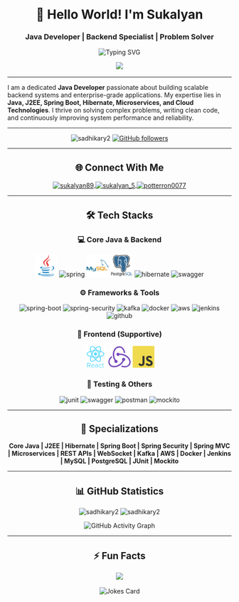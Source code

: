 <h1 align="center">👋 Hello World! I'm Sukalyan</h1>
<h3 align="center">
  Java Developer | Backend Specialist | Problem Solver
</h3>

<p align="center">
  <img
    src="https://readme-typing-svg.herokuapp.com?font=Fira+Code&pause=1000&color=22D3EE&center=true&vCenter=true&width=600&lines=Java+Backend+Developer;Spring+Boot+%7C+Microservices+%7C+Hibernate;REST+APIs+%7C+WebSocket+%7C+Kafka;Clean+Code+Advocate+%7C+Cloud+Technologies"
    alt="Typing SVG"
  />
</p>

<p align="center">
  <img
    src="https://media.giphy.com/media/L1R1tvI9svkIWwpVYr/giphy.gif"
  width="500"
  />
</p>

---

<p align="left">
  I am a dedicated <b>Java Developer</b> passionate about building scalable backend systems and enterprise-grade applications.  
  My expertise lies in <b>Java, J2EE, Spring Boot, Hibernate, Microservices, and Cloud Technologies</b>.  
  I thrive on solving complex problems, writing clean code, and continuously improving system performance and reliability.
</p>

---

<p align="center">
  <img
    src="https://komarev.com/ghpvc/?username=sadhikary2&label=Profile%20views&color=0e75b6&style=flat"
    alt="sadhikary2"
  />
  <a href="https://github.com/sadhikary2?tab=followers">
    <img
      src="https://img.shields.io/github/followers/sadhikary2?label=Followers&style=social"
      alt="GitHub followers"
    />
  </a>
</p>

---

<h2 align="center">🌐 Connect With Me</h2>
<p align="center">
  <a href="https://linkedin.com/in/sukalyan89" target="blank">
    <img
      align="center"
      src="https://img.shields.io/badge/LinkedIn-0077B5?style=for-the-badge&logo=linkedin&logoColor=white"
      alt="sukalyan89"
    />
  </a>
  <a href="https://www.leetcode.com/sukalyan_5" target="blank">
    <img
      align="center"
      src="https://img.shields.io/badge/-LeetCode-FFA116?style=for-the-badge&logo=LeetCode&logoColor=black"
      alt="sukalyan_5"
    />
  </a>
  <a href="https://auth.geeksforgeeks.org/user/potterron0077" target="blank">
    <img
      align="center"
      src="https://img.shields.io/badge/GeeksforGeeks-298D46?style=for-the-badge&logo=geeksforgeeks&logoColor=white"
      alt="potterron0077"
    />
  </a>
</p>

---

<h2 align="center">🛠️ Tech Stacks</h2>

<h3 align="center">💻 Core Java & Backend</h3>
<p align="center">
  <img src="https://raw.githubusercontent.com/devicons/devicon/master/icons/java/java-original.svg" alt="java" width="50" height="50"/>
  <img src="https://www.vectorlogo.zone/logos/springio/springio-icon.svg" alt="spring" width="50" height="50"/>
  <img src="https://raw.githubusercontent.com/devicons/devicon/master/icons/mysql/mysql-original-wordmark.svg" alt="mysql" width="50" height="50"/>
  <img src="https://raw.githubusercontent.com/devicons/devicon/master/icons/postgresql/postgresql-original-wordmark.svg" alt="postgresql" width="50" height="50"/>
  <img src="https://www.vectorlogo.zone/logos/hibernate/hibernate-icon.svg" alt="hibernate" width="50" height="50"/>
  <img src="https://www.vectorlogo.zone/logos/swaggerio/swaggerio-icon.svg" alt="swagger" width="50" height="50"/>
</p>

<h3 align="center">⚙️ Frameworks & Tools</h3>
<p align="center">
  <img src="https://www.vectorlogo.zone/logos/springio/springio-ar21.svg" alt="spring-boot" width="100" height="50"/>
  <img src="https://www.vectorlogo.zone/logos/springio/springio-ar21.svg" alt="spring-security" width="100" height="50"/>
  <img src="https://www.vectorlogo.zone/logos/apache_kafka/apache_kafka-icon.svg" alt="kafka" width="50" height="50"/>
  <img src="https://www.vectorlogo.zone/logos/docker/docker-icon.svg" alt="docker" width="50" height="50"/>
  <img src="https://www.vectorlogo.zone/logos/amazon_aws/amazon_aws-icon.svg" alt="aws" width="50" height="50"/>
  <img src="https://www.vectorlogo.zone/logos/jenkins/jenkins-icon.svg" alt="jenkins" width="50" height="50"/>
  <img src="https://www.vectorlogo.zone/logos/github/github-icon.svg" alt="github" width="50" height="50"/>
</p>

<h3 align="center">🎨 Frontend (Supportive)</h3>
<p align="center">
  <img src="https://raw.githubusercontent.com/devicons/devicon/master/icons/react/react-original-wordmark.svg" alt="react" width="50" height="50"/>
  <img src="https://raw.githubusercontent.com/devicons/devicon/master/icons/redux/redux-original.svg" alt="redux" width="50" height="50"/>
  <img src="https://raw.githubusercontent.com/devicons/devicon/master/icons/javascript/javascript-original.svg" alt="javascript" width="50" height="50"/>
</p>

<h3 align="center">🧪 Testing & Others</h3>
<p align="center">
  <img src="https://avatars.githubusercontent.com/u/874086?s=200&v=4" alt="junit" width="50" height="50"/>
  <img src="https://cdn.worldvectorlogo.com/logos/swagger.svg" alt="swagger" width="50" height="50"/>
  <img src="https://www.vectorlogo.zone/logos/getpostman/getpostman-icon.svg" alt="postman" width="50" height="50"/>
  <img src="https://www.vectorlogo.zone/logos/mockito/mockito-icon.svg" alt="mockito" width="50" height="50"/>
</p>

---

<h2 align="center">📌 Specializations</h2>
<p align="center">
  <b>Core Java | J2EE | Hibernate | Spring Boot | Spring Security | Spring MVC | Microservices | REST APIs | WebSocket | Kafka | AWS | Docker | Jenkins | MySQL | PostgreSQL | JUnit | Mockito</b>
</p>

---

<h2 align="center">📊 GitHub Statistics</h2>
<p align="center">
  <img src="https://github-readme-stats.vercel.app/api?username=sadhikary2&show_icons=true&theme=radical&hide_border=true" alt="sadhikary2"/>
  <img src="https://github-readme-streak-stats.herokuapp.com/?user=sadhikary2&theme=radical&hide_border=true" alt="sadhikary2"/>
</p>

<p align="center">
  <img src="https://github-readme-activity-graph.vercel.app/graph?username=sadhikary2&theme=react-dark&hide_border=true" alt="GitHub Activity Graph"/>
</p>

---

<h2 align="center">⚡ Fun Facts</h2>
<div align="center">
  <img src="https://media.giphy.com/media/qgQUggAC3Pfv687qPC/giphy.gif" width="300"/>
</div>
<p align="center">
  <img src="https://readme-jokes.vercel.app/api?theme=radical" alt="Jokes Card"/>
</p>
